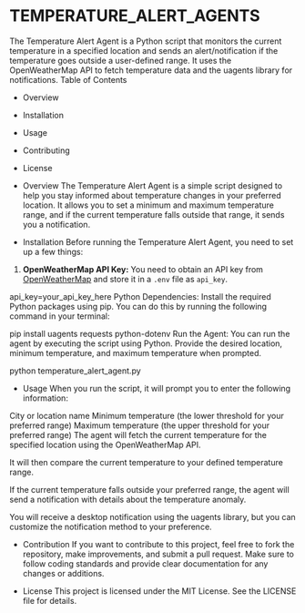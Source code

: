 # TEMPERATURE_ALERT_AGENTS
The Temperature Alert Agent is a Python script that monitors the current temperature in a specified location and sends an alert/notification if the temperature goes outside a user-defined range. It uses the OpenWeatherMap API to fetch temperature data and the uagents library for notifications.
  Table of Contents
- Overview
- Installation
- Usage
- Contributing
- License

- Overview
The Temperature Alert Agent is a simple script designed to help you stay informed about temperature changes in your preferred location. It allows you to set a minimum and maximum temperature range, and if the current temperature falls outside that range, it sends you a notification.

- Installation
 Before running the Temperature Alert Agent, you need to set up a few things:

1. **OpenWeatherMap API Key:** You need to obtain an API key from [OpenWeatherMap](https://openweathermap.org/) and store it in a `.env` file as `api_key`.

api_key=your_api_key_here
Python Dependencies: Install the required Python packages using pip. You can do this by running the following command in your terminal:

pip install uagents requests python-dotenv
Run the Agent: You can run the agent by executing the script using Python. Provide the desired location, minimum temperature, and maximum temperature when prompted.

python temperature_alert_agent.py

- Usage
 When you run the script, it will prompt you to enter the following information:

City or location name
Minimum temperature (the lower threshold for your preferred range)
Maximum temperature (the upper threshold for your preferred range)
The agent will fetch the current temperature for the specified location using the OpenWeatherMap API.

It will then compare the current temperature to your defined temperature range.

If the current temperature falls outside your preferred range, the agent will send a notification with details about the temperature anomaly.

You will receive a desktop notification using the uagents library, but you can customize the notification method to your preference.

- Contribution
  If you want to contribute to this project, feel free to fork the repository, make improvements, and submit a pull request. Make sure to follow coding standards and provide clear documentation for any changes or additions.

- License
  This project is licensed under the MIT License. See the LICENSE file for details.
